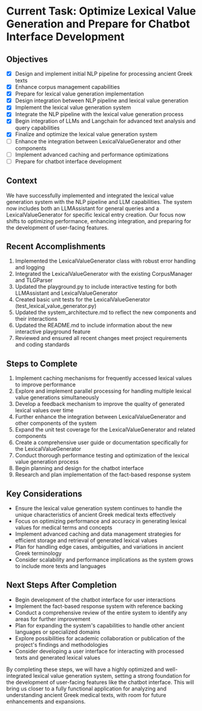 # Current Task: Optimize Lexical Value Generation and Prepare for Chatbot Interface Development

## Objectives
- [x] Design and implement initial NLP pipeline for processing ancient Greek texts
- [x] Enhance corpus management capabilities
- [x] Prepare for lexical value generation implementation
- [x] Design integration between NLP pipeline and lexical value generation
- [x] Implement the lexical value generation system
- [x] Integrate the NLP pipeline with the lexical value generation process
- [x] Begin integration of LLMs and Langchain for advanced text analysis and query capabilities
- [x] Finalize and optimize the lexical value generation system
- [ ] Enhance the integration between LexicalValueGenerator and other components
- [ ] Implement advanced caching and performance optimizations
- [ ] Prepare for chatbot interface development

## Context
We have successfully implemented and integrated the lexical value generation system with the NLP pipeline and LLM capabilities. The system now includes both an LLMAssistant for general queries and a LexicalValueGenerator for specific lexical entry creation. Our focus now shifts to optimizing performance, enhancing integration, and preparing for the development of user-facing features.

## Recent Accomplishments
1. Implemented the LexicalValueGenerator class with robust error handling and logging
2. Integrated the LexicalValueGenerator with the existing CorpusManager and TLGParser
3. Updated the playground.py to include interactive testing for both LLMAssistant and LexicalValueGenerator
4. Created basic unit tests for the LexicalValueGenerator (test_lexical_value_generator.py)
5. Updated the system_architecture.md to reflect the new components and their interactions
6. Updated the README.md to include information about the new interactive playground feature
7. Reviewed and ensured all recent changes meet project requirements and coding standards

## Steps to Complete
1. Implement caching mechanisms for frequently accessed lexical values to improve performance
2. Explore and implement parallel processing for handling multiple lexical value generations simultaneously
3. Develop a feedback mechanism to improve the quality of generated lexical values over time
4. Further enhance the integration between LexicalValueGenerator and other components of the system
5. Expand the unit test coverage for the LexicalValueGenerator and related components
6. Create a comprehensive user guide or documentation specifically for the LexicalValueGenerator
7. Conduct thorough performance testing and optimization of the lexical value generation process
8. Begin planning and design for the chatbot interface
9. Research and plan implementation of the fact-based response system

## Key Considerations
- Ensure the lexical value generation system continues to handle the unique characteristics of ancient Greek medical texts effectively
- Focus on optimizing performance and accuracy in generating lexical values for medical terms and concepts
- Implement advanced caching and data management strategies for efficient storage and retrieval of generated lexical values
- Plan for handling edge cases, ambiguities, and variations in ancient Greek terminology
- Consider scalability and performance implications as the system grows to include more texts and languages

## Next Steps After Completion
- Begin development of the chatbot interface for user interactions
- Implement the fact-based response system with reference backing
- Conduct a comprehensive review of the entire system to identify any areas for further improvement
- Plan for expanding the system's capabilities to handle other ancient languages or specialized domains
- Explore possibilities for academic collaboration or publication of the project's findings and methodologies
- Consider developing a user interface for interacting with processed texts and generated lexical values

By completing these steps, we will have a highly optimized and well-integrated lexical value generation system, setting a strong foundation for the development of user-facing features like the chatbot interface. This will bring us closer to a fully functional application for analyzing and understanding ancient Greek medical texts, with room for future enhancements and expansions.
